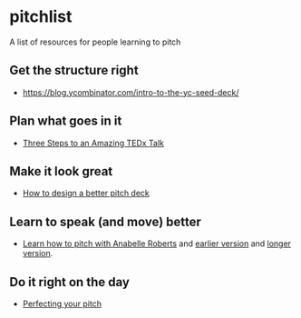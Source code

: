 # pitchlist
A list of resources for people learning to pitch




## Get the structure right

- https://blog.ycombinator.com/intro-to-the-yc-seed-deck/

## Plan what goes in it

- [Three Steps to an Amazing TEDx Talk](https://www.linkedin.com/pulse/three-steps-amazing-tedx-talk-david-beckett/)

## Make it look great 

- [How to design a better pitch deck](https://blog.ycombinator.com/how-to-design-a-better-pitch-deck/)

## Learn to speak (and move) better

- [Learn how to pitch with Anabelle Roberts](https://www.youtube.com/watch?v=yo1Zxg61eZw) and [earlier version](https://www.youtube.com/watch?v=Biukgbojxis) and [longer version](https://www.youtube.com/watch?v=QfOcVve3zQU).

## Do it right on the day

- [Perfecting your pitch](https://www.garage.com/resources/perfecting-your-pitch/)




